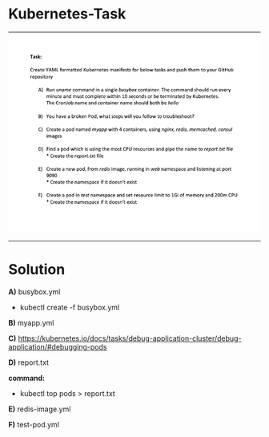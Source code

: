 # Kubernetes-Task
---
![](images/Kubernetes-busybox-task.png)

---

# Solution

**A)** busybox.yml
* kubectl create -f busybox.yml 

**B)** myapp.yml

**C)** https://kubernetes.io/docs/tasks/debug-application-cluster/debug-application/#debugging-pods

**D)** report.txt

**command:**

* kubectl top pods > report.txt

**E)** redis-image.yml

**F)** test-pod.yml
